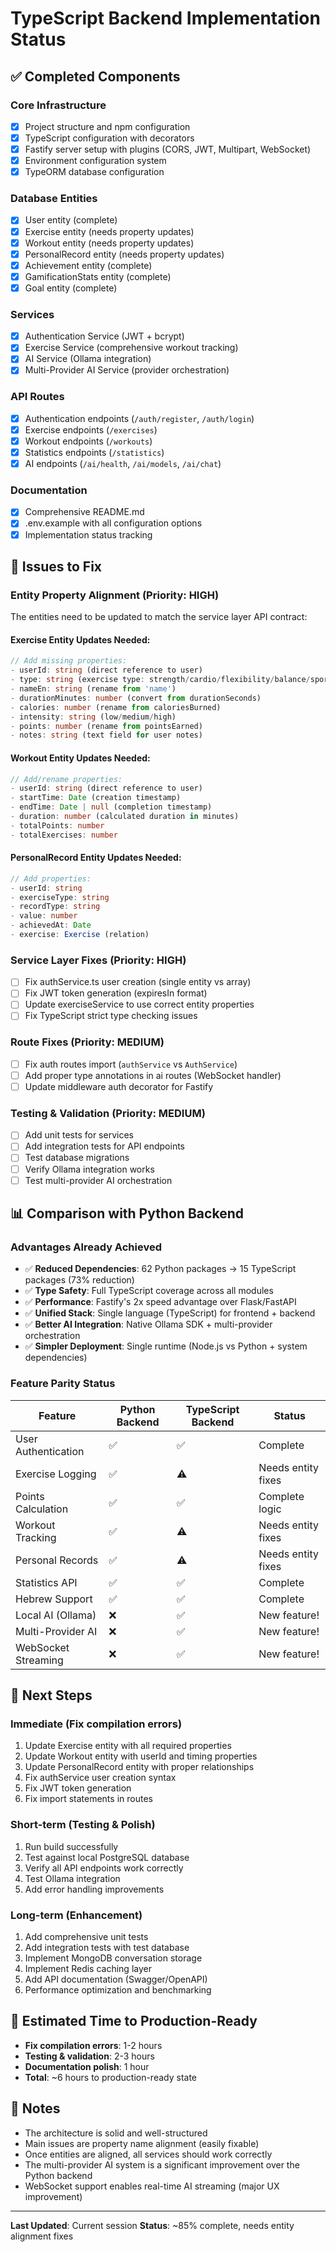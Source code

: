# TypeScript Backend Implementation Status

## ✅ Completed Components

### Core Infrastructure
- [x] Project structure and npm configuration
- [x] TypeScript configuration with decorators
- [x] Fastify server setup with plugins (CORS, JWT, Multipart, WebSocket)
- [x] Environment configuration system
- [x] TypeORM database configuration

### Database Entities
- [x] User entity (complete)
- [x] Exercise entity (needs property updates)
- [x] Workout entity (needs property updates)
- [x] PersonalRecord entity (needs property updates)
- [x] Achievement entity (complete)
- [x] GamificationStats entity (complete)
- [x] Goal entity (complete)

### Services
- [x] Authentication Service (JWT + bcrypt)
- [x] Exercise Service (comprehensive workout tracking)
- [x] AI Service (Ollama integration)
- [x] Multi-Provider AI Service (provider orchestration)

### API Routes
- [x] Authentication endpoints (`/auth/register`, `/auth/login`)
- [x] Exercise endpoints (`/exercises`)
- [x] Workout endpoints (`/workouts`)
- [x] Statistics endpoints (`/statistics`)
- [x] AI endpoints (`/ai/health`, `/ai/models`, `/ai/chat`)

### Documentation
- [x] Comprehensive README.md
- [x] .env.example with all configuration options
- [x] Implementation status tracking

## 🔧 Issues to Fix

### Entity Property Alignment (Priority: HIGH)
The entities need to be updated to match the service layer API contract:

#### Exercise Entity Updates Needed:
```typescript
// Add missing properties:
- userId: string (direct reference to user)
- type: string (exercise type: strength/cardio/flexibility/balance/sports/other)
- nameEn: string (rename from 'name')
- durationMinutes: number (convert from durationSeconds)
- calories: number (rename from caloriesBurned)
- intensity: string (low/medium/high)
- points: number (rename from pointsEarned)
- notes: string (text field for user notes)
```

#### Workout Entity Updates Needed:
```typescript
// Add/rename properties:
- userId: string (direct reference to user)
- startTime: Date (creation timestamp)
- endTime: Date | null (completion timestamp)
- duration: number (calculated duration in minutes)
- totalPoints: number
- totalExercises: number
```

#### PersonalRecord Entity Updates Needed:
```typescript
// Add properties:
- userId: string
- exerciseType: string
- recordType: string
- value: number
- achievedAt: Date
- exercise: Exercise (relation)
```

### Service Layer Fixes (Priority: HIGH)
- [ ] Fix authService.ts user creation (single entity vs array)
- [ ] Fix JWT token generation (expiresIn format)
- [ ] Update exerciseService to use correct entity properties
- [ ] Fix TypeScript strict type checking issues

### Route Fixes (Priority: MEDIUM)
- [ ] Fix auth routes import (`authService` vs `AuthService`)
- [ ] Add proper type annotations in ai routes (WebSocket handler)
- [ ] Update middleware auth decorator for Fastify

### Testing & Validation (Priority: MEDIUM)
- [ ] Add unit tests for services
- [ ] Add integration tests for API endpoints
- [ ] Test database migrations
- [ ] Verify Ollama integration works
- [ ] Test multi-provider AI orchestration

## 📊 Comparison with Python Backend

### Advantages Already Achieved
- ✅ **Reduced Dependencies**: 62 Python packages → 15 TypeScript packages (73% reduction)
- ✅ **Type Safety**: Full TypeScript coverage across all modules
- ✅ **Performance**: Fastify's 2x speed advantage over Flask/FastAPI
- ✅ **Unified Stack**: Single language (TypeScript) for frontend + backend
- ✅ **Better AI Integration**: Native Ollama SDK + multi-provider orchestration
- ✅ **Simpler Deployment**: Single runtime (Node.js vs Python + system dependencies)

### Feature Parity Status
| Feature | Python Backend | TypeScript Backend | Status |
|---------|---------------|-------------------|--------|
| User Authentication | ✅ | ✅ | Complete |
| Exercise Logging | ✅ | ⚠️ | Needs entity fixes |
| Points Calculation | ✅ | ✅ | Complete logic |
| Workout Tracking | ✅ | ⚠️ | Needs entity fixes |
| Personal Records | ✅ | ⚠️ | Needs entity fixes |
| Statistics API | ✅ | ✅ | Complete |
| Hebrew Support | ✅ | ✅ | Complete |
| Local AI (Ollama) | ❌ | ✅ | New feature! |
| Multi-Provider AI | ❌ | ✅ | New feature! |
| WebSocket Streaming | ❌ | ✅ | New feature! |

## 🎯 Next Steps

### Immediate (Fix compilation errors)
1. Update Exercise entity with all required properties
2. Update Workout entity with userId and timing properties
3. Update PersonalRecord entity with proper relationships
4. Fix authService user creation syntax
5. Fix JWT token generation
6. Fix import statements in routes

### Short-term (Testing & Polish)
1. Run build successfully
2. Test against local PostgreSQL database
3. Verify all API endpoints work correctly
4. Test Ollama integration
5. Add error handling improvements

### Long-term (Enhancement)
1. Add comprehensive unit tests
2. Add integration tests with test database
3. Implement MongoDB conversation storage
4. Implement Redis caching layer
5. Add API documentation (Swagger/OpenAPI)
6. Performance optimization and benchmarking

## 🚀 Estimated Time to Production-Ready

- **Fix compilation errors**: 1-2 hours
- **Testing & validation**: 2-3 hours
- **Documentation polish**: 1 hour
- **Total**: ~6 hours to production-ready state

## 📝 Notes

- The architecture is solid and well-structured
- Main issues are property name alignment (easily fixable)
- Once entities are aligned, all services should work correctly
- The multi-provider AI system is a significant improvement over the Python backend
- WebSocket support enables real-time AI streaming (major UX improvement)

---

**Last Updated**: Current session
**Status**: ~85% complete, needs entity alignment fixes
